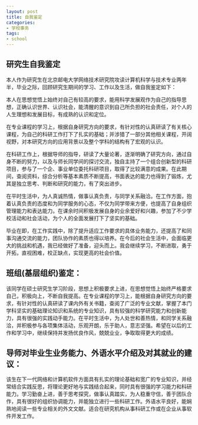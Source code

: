 ```yaml
---
layout: post
title: 自我鉴定
categories:
- 学校事务
tags:
- school
---
```


## 研究生自我鉴定

本人作为研究生在北京邮电大学网络技术研究院攻读计算机科学与技术专业两年半，毕业之际，回顾研究生期间的学习、工作以及生活，做自我鉴定如下：

本人在思想觉悟上始终对自己有较高的要求，能用科学发展观作为自己的指导思想，正确认识世界、认识社会，能清醒的意识到自己所负担的社会责任，对个人的人生理想和发展目标，有成熟的认识和定位。

在专业课程的学习上，根据自身研究方向的要求，有针对性的认真研读了有关核心课程，为自己的科研工作打下了扎实的基础；并涉猎了一部分其他相关课程，开阔视野，对本研究方向的应用背景以及整个学科的结构有了宏观的认识。

在科研工作上，根据导师的指导，研读了大量论著，逐渐明确了研究方向，通过自身不断的努力，以及与师长同学间的探讨交流，独自主持了一个组合创新型的科研项目，参与了一个企、事业单位委托科研项目，取得了比较满意的成果。在此期间，查阅资料，综合分析等基本素质不断提高，书面表达的能力也得到了锻炼，尤其是独立思考、判断和研究的能力，有了突出进步。

在平时生活中，为人真诚热情，做事认真负责，与同学关系融洽。在工作方面，抱着认真负责的态度和为同学服务的心态，不仅为同学带来方便，也提高了自身组织管理能力和表达能力。在课余时间积极发展自身的业余爱好和兴趣，参加了不少学校活动和社会活动，为个人的全面发展打下了坚实的基础。

毕业在即，在工作实践中，除了提升适应工作要求的具体业务能力，还提高了和同事沟通交流的能力，团队协作的素质也得以培养。在今后的社会生活中，会面临更大的挑战和机遇，我已经做好了准备，迎头而上。我会继续学习，不断进取，勇于开拓，直视困难，校正缺点，实现更高的社会价值。

## 班组(基层组织)鉴定：

该同学在硕士研究生学习阶段，思想上积极要求上进，在思想觉悟上始终严格要求自己，积极向上，不断自我提高。在专业课程的学习上，能根据自身研究方向的要求，有针对性的认真研读了课内外有关书籍，查阅了广泛的专业文献，掌握了本门学科坚实的基础理论知识和系统的专业知识，具有较强的科学研究能力和创新能力，具有很强的实践动手能力。在平时生活中，为人处世和善热情，和同学关系融洽，并积极参与各项集体活动，乐观开朗，乐于助人，意志坚强。希望在以后的工作和学习中，继续保持并发扬优良作风，兢兢业业，争取取得更大的成绩。




## 导师对毕业生业务能力、外语水平介绍及对其就业的建议：

该生在下一代网络和计算机软件方面具有扎实的理论基础和宽广的专业知识，并经常结合实践反思，将理论更好地与实践结合起来，同时具有很强的学习能力和科研能力。学习勤奋上进，善于思考探究，做事认真踏实，为人稳重守信，善于团队合作，具有很好的组织协调能力，并能独立进行一些科研工作。外语水平良好，能娴熟地阅读一些专业相关的外文文献。适合在研究机构从事科研工作或在企业从事软件开发工作。
